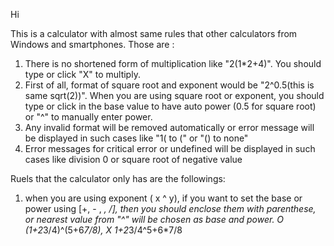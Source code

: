 Hi

This is a calculator with almost same rules that other calculators from Windows and smartphones. Those are :

1. There is no shortened form of multiplication like "2(1\*2+4)". You should type or click "X" to multiply.
2. First of all, format of square root and exponent would be "2^0.5(this is same sqrt(2))". When you are using square root or exponent, you should type or click in the base value to have auto power (0.5 for square root) or "^" to manually enter power.
3. Any invalid format will be removed automatically or error message will be displayed in such cases like "1( to (" or "() to none"
4. Error messages for critical error or undefined will be displayed in such cases like division 0 or square root of negative value

Ruels that the calculator only has are the followings:

1. when you are using exponent ( x ^ y), if you want to set the base or power using [+, - , *, /], then you should enclose them with parenthese, or nearest value from "^" will be chosen as base and power. O (1+2*3/4)^(5+6*7/8), X 1+2*3/4^5+6*7/8
